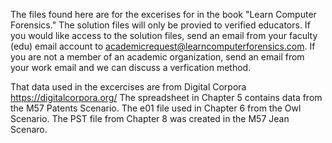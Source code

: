
The files found here are for the excerises for in the book "Learn Computer Forensics." 
The solution files will only be provied to verified educators. 
If you would like access to the solution files, send an email from your faculty (edu) email account to academicrequest@learncomputerforensics.com. 
If you are not a member of an academic organization, send an email from your work email and we can discuss a verfication method.

That data used in the excercises are from Digital Corpora https://digitalcorpora.org/ 
The spreadsheet in Chapter 5 contains data from the M57 Patents Scenario. 
The e01 file used in Chapter 6 from the Owl Scenario. 
The PST file from Chapter 8 was created in the M57 Jean Scenaro. 

<!---
bill-lcf/bill-lcf is a ✨ special ✨ repository because its `README.md` (this file) appears on your GitHub profile.
You can click the Preview link to take a look at your changes.
--->
